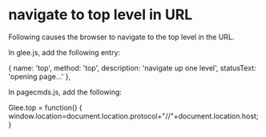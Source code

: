 # navigate to top level in URL

Following causes the browser to navigate to the top level in the URL.  

In glee.js, add the following entry:

  {
    name: 'top',
    method: 'top',
    description: 'navigate up one level',
    statusText: 'opening page...'
  },

In pagecmds.js, add the following:

  Glee.top = function() {
    window.location=document.location.protocol+"//"+document.location.host;
  }

